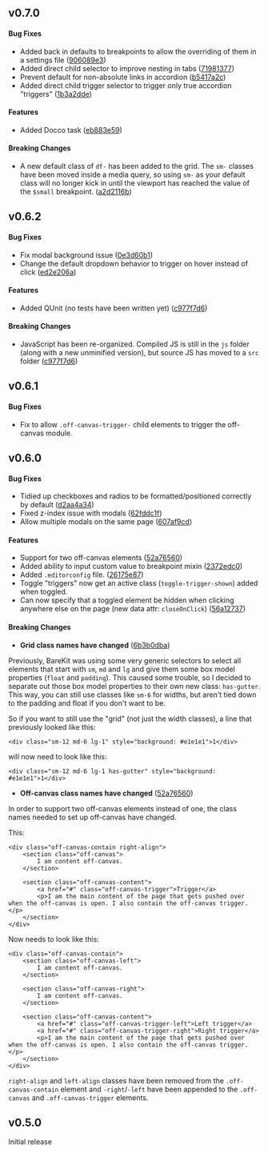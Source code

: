 <a name="0.7.0"></a>
## v0.7.0

#### Bug Fixes

* Added back in defaults to breakpoints to allow the overriding of them in a settings file ([906089e3](https://github.com/trevanhetzel/barekit/commit/906089e39a70d08081d36839bfdea385fe31c174))
* Added direct child selector to improve nesting in tabs ([71981377](https://github.com/trevanhetzel/barekit/commit/71981377c019288e92b41c0a5dd0785eabd199ef))
* Prevent default for non-absolute links in accordion ([b5417a2c](https://github.com/trevanhetzel/barekit/commit/b5417a2cfe0356324ea0180c54d0bcb402722e70))
* Added direct child trigger selector to trigger only true accordion "triggers" ([1b3a2dde](https://github.com/trevanhetzel/barekit/commit/1b3a2dde2fc2b7381838b9d35f6f8e7a80c4a8d3))

#### Features

* Added Docco task ([eb883e59](https://github.com/trevanhetzel/barekit/commit/eb883e59a52bc7559a6f93ac038177690befd2a2))

#### Breaking Changes

* A new default class of `df-` has been added to the grid. The `sm-` classes have been moved inside a media query, so using `sm-` as your default class will no longer kick in until the viewport has reached the value of the `$small` breakpoint. ([a2d2116b](https://github.com/trevanhetzel/barekit/commit/a2d2116b59fc1454b3feb9c050f818af29a5ed81))

<a name="0.6.2"></a>
## v0.6.2

#### Bug Fixes

* Fix modal background issue ([0e3d60b1](https://github.com/trevanhetzel/barekit/commit/0e3d60b1085a237d2fc57ad4c06007a8d78e87e6))
* Change the default dropdown behavior to trigger on hover instead of click ([ed2e206a](https://github.com/trevanhetzel/barekit/commit/ed2e206aaca6c95816e799e67ab455ff5e71b7eb))

#### Features

* Added QUnit (no tests have been written yet) ([c977f7d6](https://github.com/trevanhetzel/barekit/commit/c977f7d6116ae0e4b1ca0f7705200e492170b4ec))

#### Breaking Changes

* JavaScript has been re-organized. Compiled JS is still in the `js` folder (along with a new unminified version), but source JS has moved to a `src` folder ([c977f7d6](https://github.com/trevanhetzel/barekit/commit/c977f7d6116ae0e4b1ca0f7705200e492170b4ec))

<a name="0.6.1"></a>
## v0.6.1

#### Bug Fixes

* Fix to allow `.off-canvas-trigger-` child elements to trigger the off-canvas module.

<a name="0.6.0"></a>
## v0.6.0

#### Bug Fixes

* Tidied up checkboxes and radios to be formatted/positioned correctly by default ([d2aa4a34](https://github.com/trevanhetzel/barekit/commit/d2aa4a3472bd959b2d6fb211a05038dca2df31da))
* Fixed z-index issue with modals ([62fddc1f](https://github.com/trevanhetzel/barekit/commit/62fddc1f5c6d9318cb69b167e5c89166843e3665))
* Allow multiple modals on the same page ([607af9cd](https://github.com/trevanhetzel/barekit/commit/607af9cd49da3c1f3e1e774f12550c16d4f1ed24))


#### Features

* Support for two off-canvas elements ([52a76560](https://github.com/trevanhetzel/barekit/commit/52a7656034e6d26328597ae77ac5831e3417e7cf))
* Added ability to input custom value to breakpoint mixin ([2372edc0](https://github.com/trevanhetzel/barekit/commit/2372edc07b9082bf7ef6c2a90f93e19ade26855f))
* Added `.editorconfig` file. ([26175e87](https://github.com/trevanhetzel/barekit/commit/26175e87d9ad1b2df8dbecdeb4e418fe27d4f73e))
* Toggle "triggers" now get an active class (`toggle-trigger-shown`) added when toggled.
* Can now specify that a toggled element be hidden when clicking anywhere else on the page (new data attr: `closeOnClick`) ([56a12737](https://github.com/trevanhetzel/barekit/commit/56a127377bb08d2b83707b72e02ee2e63e446cb0))


#### Breaking Changes

* **Grid class names have changed** ([6b3b0dba](https://github.com/trevanhetzel/barekit/commit/6b3b0dbafdeea83c5a6707d068273b5a6a799184))

Previously, BareKit was using some very generic selectors to select all elements that start with `sm`, `md` and `lg` and give them some box model properties (`float` and `padding`). This caused some trouble, so I decided to separate out those box model properties to their own new class: `has-gutter`. This way, you can still use classes like `sm-6` for widths, but aren't tied down to the padding and float if you don't want to be.

So if you want to still use the "grid" (not just the width classes), a line that previously looked like this:

```
<div class="sm-12 md-6 lg-1" style="background: #e1e1e1">1</div>
```

will now need to look like this:

```
<div class="sm-12 md-6 lg-1 has-gutter" style="background: #e1e1e1">1</div>
```

* **Off-canvas class names have changed** ([52a76560](https://github.com/trevanhetzel/barekit/commit/52a7656034e6d26328597ae77ac5831e3417e7cf))

In order to support two off-canvas elements instead of one, the class names needed to set up off-canvas have changed. 

This:

```
<div class="off-canvas-contain right-align">
    <section class="off-canvas">
        I am content off-canvas.
    </section>

    <section class="off-canvas-content">
        <a href="#" class="off-canvas-trigger">Trigger</a>
        <p>I am the main content of the page that gets pushed over when the off-canvas is open. I also contain the off-canvas trigger.</p>
    </section>
</div>
```

Now needs to look like this:

```
<div class="off-canvas-contain">
    <section class="off-canvas-left">
        I am content off-canvas.
    </section>

    <section class="off-canvas-right">
        I am content off-canvas.
    </section>

    <section class="off-canvas-content">
        <a href="#" class="off-canvas-trigger-left">Left trigger</a>
        <a href="#" class="off-canvas-trigger-right">Right trigger</a>
        <p>I am the main content of the page that gets pushed over when the off-canvas is open. I also contain the off-canvas trigger.</p>
    </section>
</div>
```

`right-align` and `left-align` classes have been removed from the `.off-canvas-contain` element and `-right`/`-left` have been appended to the `.off-canvas` and `.off-canvas-trigger` elements.

<a name="0.5.0"></a>
## v0.5.0

Initial release